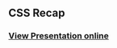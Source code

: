 ## CSS Recap
### [View Presentation online](https://rawgit.com/TelerikAcademy/Slice-and-Dice/master/03.%20CSS-recap/slides/index.html)
